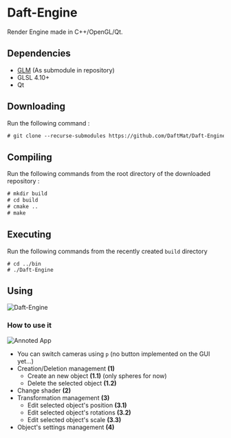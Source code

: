 # Daft-Engine

Render Engine made in C++/OpenGL/Qt.

## Dependencies

 - [GLM](https://github.com/g-truc/glm) (As submodule in repository)
 - GLSL 4.10+
 - Qt

## Downloading
Run the following command :
```txt
# git clone --recurse-submodules https://github.com/DaftMat/Daft-Engine.git
```

## Compiling
Run the following commands from the root directory of the downloaded repository :
```txt
# mkdir build
# cd build
# cmake ..
# make
```

## Executing
Run the following commands from the recently created `build` directory
```
# cd ../bin
# ./Daft-Engine
```
## Using

![Daft-Engine](https://imgur.com/nTNbxYp.png)

### How to use it
 
![Annoted App](https://imgur.com/niXHvOr.png)

 * You can switch cameras using `p` (no button implemented on the GUI yet...)
 * Creation/Deletion management **(1)**
   * Create an new object **(1.1)** (only spheres for now)
   * Delete the selected object **(1.2)**
 * Change shader **(2)**
 * Transformation management **(3)**
   * Edit selected object's position **(3.1)**
   * Edit selected object's rotations **(3.2)**
   * Edit selected object's scale **(3.3)**
 * Object's settings management **(4)**